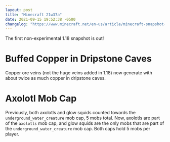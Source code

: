 ```yaml
---
layout: post
title: "Minecraft 21w37a"
date: 2021-09-15 19:52:38 -0500
changelog: "https://www.minecraft.net/en-us/article/minecraft-snapshot-21w37a"
---
```


The first non-experimental 1.18 snapshot is out!

# Buffed Copper in Dripstone Caves

Copper ore veins (not the huge veins added in 1.18) now generate with about twice as much copper in dripstone caves.

# Axolotl Mob Cap

Previously, both axolotls and glow squids counted towards the `underground_water_creature` mob cap, 5 mobs total. Now, axolotls are part of the `axolotls` mob cap, and glow squids are the only mobs that are part of the `underground_water_creature` mob cap. Both caps hold 5 mobs per player.

